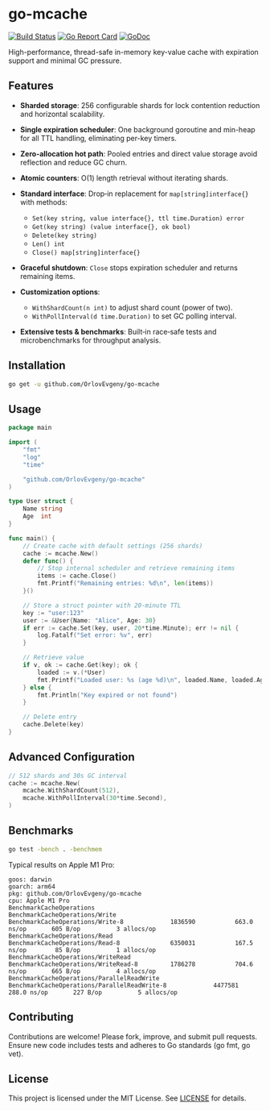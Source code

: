 # go-mcache

[![Build Status](https://travis-ci.org/OrlovEvgeny/go-mcache.svg?branch=master)](https://travis-ci.org/OrlovEvgeny/go-mcache) [![Go Report Card](https://goreportcard.com/badge/github.com/OrlovEvgeny/go-mcache?v1)](https://goreportcard.com/report/github.com/OrlovEvgeny/go-mcache) [![GoDoc](https://pkg.go.dev/badge/github.com/OrlovEvgeny/go-mcache)](https://pkg.go.dev/github.com/OrlovEvgeny/go-mcache)

High-performance, thread-safe in-memory key-value cache with expiration support and minimal GC pressure.

## Features

* **Sharded storage**: 256 configurable shards for lock contention reduction and horizontal scalability.
* **Single expiration scheduler**: One background goroutine and min-heap for all TTL handling, eliminating per-key timers.
* **Zero-allocation hot path**: Pooled entries and direct value storage avoid reflection and reduce GC churn.
* **Atomic counters**: O(1) length retrieval without iterating shards.
* **Standard interface**: Drop‑in replacement for `map[string]interface{}` with methods:

    * `Set(key string, value interface{}, ttl time.Duration) error`
    * `Get(key string) (value interface{}, ok bool)`
    * `Delete(key string)`
    * `Len() int`
    * `Close() map[string]interface{}`
* **Graceful shutdown**: `Close` stops expiration scheduler and returns remaining items.
* **Customization options**:

    * `WithShardCount(n int)` to adjust shard count (power of two).
    * `WithPollInterval(d time.Duration)` to set GC polling interval.
* **Extensive tests & benchmarks**: Built‑in race‑safe tests and microbenchmarks for throughput analysis.

## Installation

```bash
go get -u github.com/OrlovEvgeny/go-mcache
```

## Usage

```go
package main

import (
	"fmt"
	"log"
	"time"

	"github.com/OrlovEvgeny/go-mcache"
)

type User struct {
	Name string
	Age  int
}

func main() {
	// Create cache with default settings (256 shards)
	cache := mcache.New()
	defer func() {
		// Stop internal scheduler and retrieve remaining items
		items := cache.Close()
		fmt.Printf("Remaining entries: %d\n", len(items))
	}()

	// Store a struct pointer with 20-minute TTL
	key := "user:123"
	user := &User{Name: "Alice", Age: 30}
	if err := cache.Set(key, user, 20*time.Minute); err != nil {
		log.Fatalf("Set error: %v", err)
	}

	// Retrieve value
	if v, ok := cache.Get(key); ok {
		loaded := v.(*User)
		fmt.Printf("Loaded user: %s (age %d)\n", loaded.Name, loaded.Age)
	} else {
		fmt.Println("Key expired or not found")
	}

	// Delete entry
	cache.Delete(key)
}
```

## Advanced Configuration

```go
// 512 shards and 30s GC interval
cache := mcache.New(
	mcache.WithShardCount(512),
	mcache.WithPollInterval(30*time.Second),
)
```

## Benchmarks

```bash
go test -bench . -benchmem
```

Typical results on Apple M1 Pro:

```
goos: darwin
goarch: arm64
pkg: github.com/OrlovEvgeny/go-mcache
cpu: Apple M1 Pro
BenchmarkCacheOperations
BenchmarkCacheOperations/Write
BenchmarkCacheOperations/Write-8         	 1836590	       663.0 ns/op	     605 B/op	       3 allocs/op
BenchmarkCacheOperations/Read
BenchmarkCacheOperations/Read-8          	 6350031	       167.5 ns/op	      85 B/op	       1 allocs/op
BenchmarkCacheOperations/WriteRead
BenchmarkCacheOperations/WriteRead-8     	 1786278	       704.6 ns/op	     665 B/op	       4 allocs/op
BenchmarkCacheOperations/ParallelReadWrite
BenchmarkCacheOperations/ParallelReadWrite-8         	 4477581	       288.0 ns/op	     227 B/op	       5 allocs/op
```

## Contributing

Contributions are welcome! Please fork, improve, and submit pull requests. Ensure new code includes tests and adheres to Go standards (go fmt, go vet).

## License

This project is licensed under the MIT License. See [LICENSE](LICENSE) for details.
